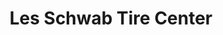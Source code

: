 ---
title: "Les Schwab Tire Center"
url: /bend/les-schwab-tire-center-hunnell-road/
shop: Reifen
---